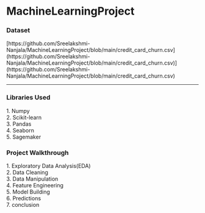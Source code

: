 # MachineLearningProject

<h3>Dataset</h3> [https://github.com/Sreelakshmi-Nanjala/MachineLearningProject/blob/main/credit_card_churn.csv](https://github.com/Sreelakshmi-Nanjala/MachineLearningProject/blob/main/credit_card_churn.csv)](https://github.com/Sreelakshmi-Nanjala/MachineLearningProject/blob/main/credit_card_churn.csv) <hr>

<h3>Libraries Used</h3>
1. Numpy<br>
2. Scikit-learn<br>
3. Pandas<br>
4. Seaborn<br>
5. Sagemaker<br>


<h3>Project Walkthrough</h3>
1. Exploratory Data Analysis(EDA)<br>
2. Data Cleaning<br>
3. Data Manipulation<br>
4. Feature Engineering<br>
5. Model Building<br>
6. Predictions<br>
7. conclusion
